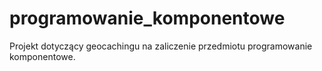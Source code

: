 # programowanie_komponentowe
Projekt dotyczący geocachingu na zaliczenie przedmiotu programowanie komponentowe.

